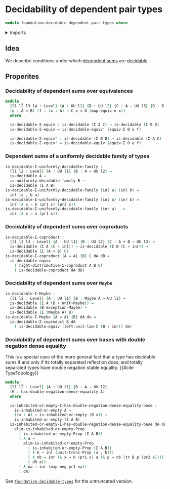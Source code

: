 # Decidability of dependent pair types

```agda
module foundation.decidable-dependent-pair-types where
```

<details><summary>Imports</summary>

```agda
open import foundation.decidable-types
open import foundation.dependent-pair-types
open import foundation.irrefutable-equality
open import foundation.maybe
open import foundation.propositional-truncations
open import foundation.transport-along-identifications
open import foundation.type-arithmetic-coproduct-types
open import foundation.type-arithmetic-unit-type
open import foundation.uniformly-decidable-type-families
open import foundation.universe-levels

open import foundation-core.coproduct-types
open import foundation-core.equivalences
open import foundation-core.function-types
open import foundation-core.functoriality-dependent-pair-types
open import foundation-core.negation

open import logic.propositionally-decidable-types
```

</details>

## Idea

We describe conditions under which
[dependent sums](foundation.dependent-pair-types.md) are
[decidable](foundation.decidable-types.md)

## Properites

### Decidability of dependent sums over equivalences

```agda
module _
  {l1 l2 l3 l4 : Level} {A : UU l1} {B : UU l2} {C : A → UU l3} {D : B → UU l4}
  (e : A ≃ B) (f : (x : A) → C x ≃ D (map-equiv e x))
  where

  is-decidable-Σ-equiv : is-decidable (Σ A C) → is-decidable (Σ B D)
  is-decidable-Σ-equiv = is-decidable-equiv' (equiv-Σ D e f)

  is-decidable-Σ-equiv' : is-decidable (Σ B D) → is-decidable (Σ A C)
  is-decidable-Σ-equiv' = is-decidable-equiv (equiv-Σ D e f)
```

### Dependent sums of a uniformly decidable family of types

```agda
is-decidable-Σ-uniformly-decidable-family :
  {l1 l2 : Level} {A : UU l1} {B : A → UU l2} →
  is-decidable A →
  is-uniformly-decidable-family B →
  is-decidable (Σ A B)
is-decidable-Σ-uniformly-decidable-family (inl a) (inl b) =
  inl (a , b a)
is-decidable-Σ-uniformly-decidable-family (inl a) (inr b) =
  inr (λ x → b (pr1 x) (pr2 x))
is-decidable-Σ-uniformly-decidable-family (inr a) _ =
  inr (λ x → a (pr1 x))
```

### Decidability of dependent sums over coproducts

```agda
is-decidable-Σ-coproduct :
  {l1 l2 l3 : Level} {A : UU l1} {B : UU l2} (C : A + B → UU l3) →
  is-decidable (Σ A (C ∘ inl)) → is-decidable (Σ B (C ∘ inr)) →
  is-decidable (Σ (A + B) C)
is-decidable-Σ-coproduct {A = A} {B} C dA dB =
  is-decidable-equiv
    ( right-distributive-Σ-coproduct A B C)
    ( is-decidable-coproduct dA dB)
```

### Decidability of dependent sums over `Maybe`

```agda
is-decidable-Σ-Maybe :
  {l1 l2 : Level} {A : UU l1} {B : Maybe A → UU l2} →
  is-decidable (Σ A (B ∘ unit-Maybe)) →
  is-decidable (B exception-Maybe) →
  is-decidable (Σ (Maybe A) B)
is-decidable-Σ-Maybe {A = A} {B} dA de =
  is-decidable-Σ-coproduct B dA
    ( is-decidable-equiv (left-unit-law-Σ (B ∘ inr)) de)
```

### Decidability of dependent sums over bases with double negation dense equality

This is a special case of the more general fact that a type has decidable sums
if and only if its totally separated reflection does, and totally separated
types have double negation stable equality. {{#cite TypeTopology}}

```agda
module _
  {l1 l2 : Level} {A : UU l1} {B : A → UU l2}
  (H : has-double-negation-dense-equality A)
  where

  is-inhabited-or-empty-Σ-has-double-negation-dense-equality-base :
    is-inhabited-or-empty A →
    ((x : A) → is-inhabited-or-empty (B x)) →
    is-inhabited-or-empty (Σ A B)
  is-inhabited-or-empty-Σ-has-double-negation-dense-equality-base dA dB =
    elim-is-inhabited-or-empty-Prop
      ( is-inhabited-or-empty-Prop (Σ A B))
      ( λ a →
        elim-is-inhabited-or-empty-Prop
          ( is-inhabited-or-empty-Prop (Σ A B))
          ( λ b → inl (unit-trunc-Prop (a , b)))
          ( λ nb → inr (λ x → H (pr1 x) a (λ p → nb (tr B p (pr2 x)))))
          ( dB a))
      ( λ na → inr (map-neg pr1 na))
      ( dA)
```

See [`foundation.decidable-types`](foundation.decidable-types.md) for the
untruncated version.

